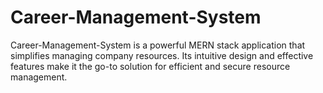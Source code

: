 # Career-Management-System
Career-Management-System is a powerful MERN stack application that simplifies managing company resources. Its intuitive design and effective features make it the go-to solution for efficient and secure resource management.

